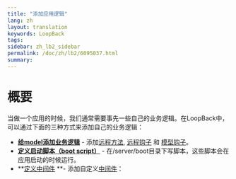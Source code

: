 ```yaml
---
title: "添加应用逻辑"
lang: zh
layout: translation
keywords: LoopBack
tags:
sidebar: zh_lb2_sidebar
permalink: /doc/zh/lb2/6095037.html
summary:
---
```


# 概要

当做一个应用的时候，我们通常需要事先一些自己的业务逻辑。在LoopBack中，可以通过下面的三种方式来添加自己的业务逻辑：

*   **[给model添加业务逻辑](/doc/{{page.lang}}/lb2/6095039.html)** - 添加[远程方法](/doc/{{page.lang}}/lb2/6095040.html), [远程钩子](/doc/{{page.lang}}/lb2/6095041.html) 和 [模型钩子](/doc/{{page.lang}}/lb2/6095042.html)。
*   **[定义启动脚本（boot script）](/doc/{{page.lang}}/lb2/6095038.html)** - 在/server/boot目录下写脚本，这些脚本会在应用启动的时候运行。
*   **[定义中间件](/doc/{{page.lang}}/lb2/Defining-middleware.html) **- 添加自定义[中间件](http://expressjs.com/api.html#middleware)：
